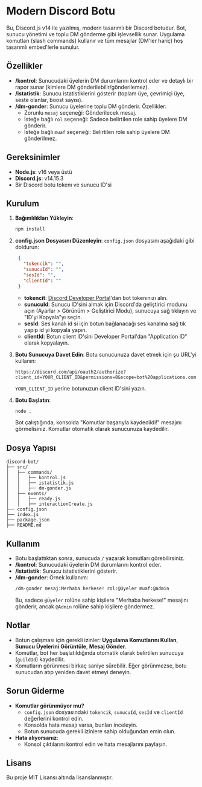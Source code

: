 # Modern Discord Botu

Bu, Discord.js v14 ile yazılmış, modern tasarımlı bir Discord botudur. Bot, sunucu yönetimi ve toplu DM gönderme gibi işlevsellik sunar. Uygulama komutları (slash commands) kullanır ve tüm mesajlar (DM'ler hariç) hoş tasarımlı embed'lerle sunulur.

## Özellikler
- **/kontrol**: Sunucudaki üyelerin DM durumlarını kontrol eder ve detaylı bir rapor sunar (kimlere DM gönderilebilir/gönderilemez).
- **/istatistik**: Sunucu istatistiklerini gösterir (toplam üye, çevrimiçi üye, seste olanlar, boost sayısı).
- **/dm-gonder**: Sunucu üyelerine toplu DM gönderir. Özellikler:
  - Zorunlu `mesaj` seçeneği: Gönderilecek mesaj.
  - İsteğe bağlı `rol` seçeneği: Sadece belirtilen role sahip üyelere DM gönderir.
  - İsteğe bağlı `muaf` seçeneği: Belirtilen role sahip üyelere DM gönderilmez.

## Gereksinimler
- **Node.js**: v16 veya üstü
- **Discord.js**: v14.15.3
- Bir Discord botu tokenı ve sunucu ID'si

## Kurulum
1. **Bağımlılıkları Yükleyin**:
   ```bash
   npm install
   ```

2. **config.json Dosyasını Düzenleyin**:
   `config.json` dosyasını aşağıdaki gibi doldurun:
   ```json
    {
      "tokencik": "",
      "sunucuId": "",
      "sesId": "",
      "clientId": ""
    }
   ```
   - **tokencit**: [Discord Developer Portal](https://discord.com/developers/applications)'dan bot tokenınızı alın.
   - **sunucuId**: Sunucu ID'sini almak için Discord'da geliştirici modunu açın (Ayarlar > Görünüm > Geliştirici Modu), sunucuya sağ tıklayın ve "ID'yi Kopyala"yı seçin.
   - **sesId**: Ses kanalı id si için botun bağlanacağı ses kanalına sağ tık yapıp id yi kopyala yapın.
   - **clientId**: Botun client ID'sini Developer Portal'dan "Application ID" olarak kopyalayın.

3. **Botu Sunucuya Davet Edin**:
   Botu sunucunuza davet etmek için şu URL'yi kullanın:
   ```
   https://discord.com/api/oauth2/authorize?client_id=YOUR_CLIENT_ID&permissions=8&scope=bot%20applications.commands
   ```
   `YOUR_CLIENT_ID` yerine botunuzun client ID'sini yazın.

4. **Botu Başlatın**:
   ```bash
   node .
   ```
   Bot çalıştığında, konsolda "Komutlar başarıyla kaydedildi!" mesajını görmelisiniz. Komutlar otomatik olarak sunucunuza kaydedilir.

## Dosya Yapısı
```
discord-bot/
├── src/
│   ├── commands/
│   │   ├── kontrol.js
│   │   ├── istatistik.js
│   │   ├── dm-gonder.js
│   ├── events/
│   │   ├── ready.js
│   │   ├── interactionCreate.js
├── config.json
├── index.js
├── package.json
├── README.md
```

## Kullanım
- Botu başlattıktan sonra, sunucuda `/` yazarak komutları görebilirsiniz.
- **/kontrol**: Sunucudaki üyelerin DM durumlarını kontrol eder.
- **/istatistik**: Sunucu istatistiklerini gösterir.
- **/dm-gonder**: Örnek kullanım:
  ```bash
  /dm-gonder mesaj:Merhaba herkese! rol:@Üyeler muaf:@Admin
  ```
  Bu, sadece `@Üyeler` rolüne sahip kişilere "Merhaba herkese!" mesajını gönderir, ancak `@Admin` rolüne sahip kişilere göndermez.

## Notlar
- Botun çalışması için gerekli izinler: **Uygulama Komutlarını Kullan**, **Sunucu Üyelerini Görüntüle**, **Mesaj Gönder**.
- Komutlar, bot her başlatıldığında otomatik olarak belirtilen sunucuya (`guildId`) kaydedilir.
- Komutların görünmesi birkaç saniye sürebilir. Eğer görünmezse, botu sunucudan atıp yeniden davet etmeyi deneyin.

## Sorun Giderme
- **Komutlar görünmüyor mu?**
  - `config.json` dosyasındaki `tokencik`, `sunucuId`, `sesId` ve `clientId` değerlerini kontrol edin.
  - Konsolda hata mesajı varsa, bunları inceleyin.
  - Botun sunucuda gerekli izinlere sahip olduğundan emin olun.
- **Hata alıyorsanız**:
  - Konsol çıktılarını kontrol edin ve hata mesajlarını paylaşın.

## Lisans
Bu proje MIT Lisansı altında lisanslanmıştır.
